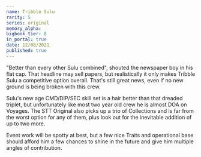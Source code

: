 ```yaml
---
name: Tribble Sulu
rarity: 5
series: original
memory_alpha:
bigbook_tier: 8
in_portal: true
date: 12/08/2021
published: true
---
```


"Better than every other Sulu combined", shouted the newspaper boy in his flat cap. That headline may sell papers, but realistically it only makes Tribble Sulu a competitive option overall. That's still great news, even if no new ground is being broken with this crew. 

Sulu's new age CMD/DIP/SEC skill set is a hair better than that dreaded triplet, but unfortunately like most two year old crew he is almost DOA on Voyages.  The STT Original also picks up a trio of Collections and is far from the worst option for any of them, plus look out for the inevitable addition of up to two more.

Event work will be spotty at best, but a few nice Traits and operational base should afford him a few chances to shine in the future and give him multiple angles of contribution.
